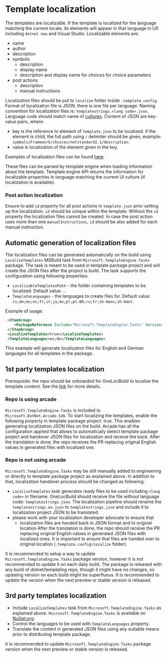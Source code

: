 # Template localization 

The templates are localizable. If the template is localized for the language matching the current locale, its elements will appear in that language in UX including `dotnet new` and Visual Studio.
Localizable elements are:
- name 
- author
- description
- symbols
  - description
  - display name
  - description and display name for choices for  choice parameters
- post actions
  - description
  - manual instructions

Localization files should be put to `localize` folder inside `.template.config`. Format of localization file is JSON, there is one file per language.
Naming convention for localization files is: `templatestrings.<lang code>.json`. Language code should match name of [cultures](https://docs.microsoft.com/en-us/dotnet/api/system.globalization.cultureinfo.name?view=net-6.0#system-globalization-cultureinfo-name).
Content of JSON are key-value pairs, where:
- key is the reference to element of `template.json` to be localized. if the element is child, the full path using `/` delimiter should be given, example: `symbols/Framework/choices/netstandard2.1/description`.
- value is localization of the element given in the key. 

Examples of localization files can be found [here](https://github.com/dotnet/templating/tree/main/template_feed/Microsoft.DotNet.Common.ProjectTemplates.7.0/content/ClassLibrary-CSharp/.template.config/localize).

These files can be parsed by template engine when loading information about the template. Template engine API returns the information for localizable properties in language matching the current UI culture (if localization is available).

### Post action localization
Ensure to add `id` property for all post actions in `template.json` prior setting up the localization. `id` should be unique within the template. 
Without the `id` property the localization files cannot be created.
In case the post action uses more than one `manualInstructions`, `id` should be also added for each manual instruction.

## Automatic generation of localization files

The localization files can be generated automatically on the build using `LocalizeTemplates` MSBuild task from `Microsoft.TemplateEngine.Tasks` package.
The task is meant to be used in template package project and will create the JSON files after the project is build.
The task supports the configuration using following properties:
- `LocalizableTemplatesPath` - the folder containing templates to be localized. Default value: `.`.
- `TemplateLanguages` - the languages to create files for. Default value: `cs;de;en;es;fr;it;ja;ko;pl;pt-BR;ru;tr;zh-Hans;zh-Hant`.


Example of usage:
```xml
 <ItemGroup>
    <PackageReference Include="Microsoft.TemplateEngine.Tasks" Version="1.0.0.0" PrivateAssets="all" IsImplicitlyDefined="true" />
 </ItemGroup>
 <LocalizeTemplates>true</LocalizeTemplates>
 <TemplateLanguages>en;de</TemplateLanguages>
```

This example will generate localization files for English and German languages for all templates in the package.

## 1st party templates localization

Prerequisite: the repo should be onboarded for OneLocBuild to localize the template content.
See the [link](https://aka.ms/AllAboutLoc) for more details.

### Repo is using arcade

`Microsoft.TemplateEngine.Tasks` is included to `Microsoft.DotNet.Arcade.Sdk`.
To start localizing the templates, enable the following property in template package project: <UsingToolTemplateLocalizer>true</UsingToolTemplateLocalizer>. This enables generating localization JSON files on the build.
Arcade has all the configuration applied that allows to automatically detect template package project and handover JSON files for localization and receive the back.
After the translation is done, the repo receives the PR replacing original English values in generated files with localized one.

### Repo is not using arcade
`Microsoft.TemplateEngine.Tasks` may be still manually added to engineering or directly to template package project as explained above.
In addition to that, localization handover process should be changed as following:
- `LocalizeTemplates` task generates ready files to be used including `<lang code>` in filename. OneLocBuild should receive the file without language code: `templatestrings.json`. The localization pipeline should rename the `templatestrings.en.json` to `templatestrings.json` and include it to localization project JSON to be translated.
- please work with your localization developer advocate to ensure that
  - localization files are handed back in JSON format and to original location
After the translation is done, the repo should receive the PR replacing original English values in generated JSON files with localized ones. It is important to ensure that files are handed over to original location (`.template.config\localize` folder).

It is recommended to setup a way to update `Microsoft.TemplateEngine.Tasks` package version, however it is not recommended to update it on each daily build. 
The package is released with any build of dotnet/templating repo, though it might have no changes, so updating version on each build might be superfluous. It is recommended to update the version when the next preview or stable version is released.

## 3rd party templates localization

- Include `LocalizeTemplates` task from `Microsoft.TemplateEngine.Tasks` as explained above. `Microsoft.TemplateEngine.Tasks` is available on [NuGet.org](https://www.nuget.org/packages/Microsoft.TemplateEngine.Tasks).
- Control the languages to be used with `TemplateLanguages` property.
- Translate the content in generated JSON files using any suitable means prior to distributing template package.

 It is recommended to update `Microsoft.TemplateEngine.Tasks` package version when the next preview or stable version is released.